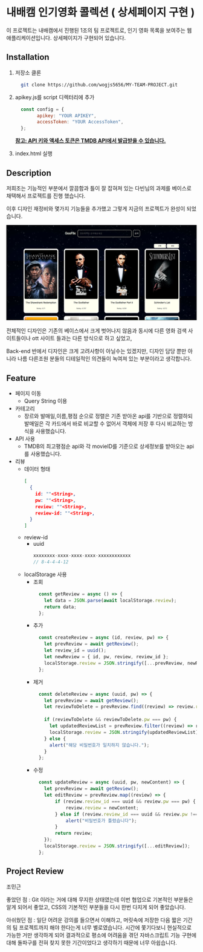 # 내배캠 인기영화 콜렉션 ( 상세페이지 구현 )

이 프로젝트는 내배캠에서 진행된 1조의 팀 프로젝트로, 인기 영화 목록을 보여주는 웹 애플리케이션입니다. 상세페이지가 구현되어 있습니다.

## Installation

1. 저장소 클론
    ```bash
      git clone https://github.com/wogjs5656/MY-TEAM-PROJECT.git
    ```

2. apikey.js를 script 디렉터리에 추가
    ```js
      const config = {
            apikey: "YOUR APIKEY",
            accessToken: "YOUR AccessToken",
      };
    ```
    <u>**참고: API 키와 액세스 토큰은 TMDB API에서 발급받을 수 있습니다.**</u>

3. index.html  실행

## Description

저희조는 기능적인 부분에서 깔끔함과 틀이 잘 잡혀져 있는 다빈님의 과제를 베이스로 채택해서 프로젝트를 진행 했습니다.

이후 디자인 재정비와 몇가지 기능들을 추가했고 그렇게 지금의  프로젝트가 완성이 되었습니다.

![Alt text](image.png)

전체적인 디자인은 기존의 베이스에서 크게 벗어나지 않음과 동시에
다른 영화 검색 사이트들이나 ott 사이트 들과는 다른 방식으로 하고 싶었고,

Back-end 반에서 디자인은 크게 고려사항이 아닐수는 있겠지만, 디자인 담당 뿐만 아니라 나름 다른조원 분들의 디테일적인 의견들이 녹여져 있는 부분이라고 생각합니다.
## Feature
  - 페이지 이동
    - Query String 이용
  - 카테고리
    - 장르와 발매일,이름,평점 순으로 정렬은 기존 받아온 api를 기반으로 정렬하되 발매일은 각 카드에서 바로 비교할 수 없어서 객체에 저장 후 다시 비교하는 방식을 사용했습니다.
  - API 사용
    - TMDB의 최고평점순 api와 각 movieID를 기준으로 상세정보를 받아오는 api를 사용했습니다.
  - 리뷰
    - 데이터 형태
      ```json
      [
        {
          id: ""<String>,
          pw: ""<String>,
          review: ""<String>,
          review-id: ""<String>,
        }
      ]
      ```
    - review-id
      - uuid
        ```js
        xxxxxxxx-xxxx-xxxx-xxxx-xxxxxxxxxxxx 
        // 8-4-4-4-12
        ```
    - localStorage 사용
      - 조회
        ```js
          const getReview = async () => {
            let data = JSON.parse(await localStorage.review);
            return data;
          };
        ```
      - 추가
        ```js
          const createReview = async (id, review, pw) => {
            let prevReview = await getReview();
            let review_id = uuid();
            let newReview = { id, pw, review, review_id };
            localStorage.review = JSON.stringify([...prevReview, newReview]);
          };
        ```
      - 제거
        ```js
          const deleteReview = async (uuid, pw) => {
            let prevReview = await getReview();
            let reviewToDelete = prevReview.find((review) => review.review_id === uuid);

            if (reviewToDelete && reviewToDelete.pw === pw) {
              let updatedReviewList = prevReview.filter((review) => review.review_id !== uuid);
              localStorage.review = JSON.stringify(updatedReviewList);
            } else {
              alert("해당 비밀번호가 일치하지 않습니다.");
            }
          };
        ```
      - 수정
        ```js
          const updateReview = async (uuid, pw, newContent) => {
            let prevReview = await getReview();
            let editReview = prevReview.map((review) => {
                if (review.review_id === uuid && review.pw === pw) {
                    review.review = newContent;
                } else if (review.review_id === uuid && review.pw !== pw) {
                    alert("비밀번호가 틀렸습니다");
                }
                return review;
            });
            localStorage.review = JSON.stringify([...editReview]);
          };
        ```

## Project Review
조민근

좋았던 점 : Git 이라는 거에 대해 무지한 상태였는데 이번 협업으로 기본적인 부분들은 알게 되어서 좋았고, CSS의 기본적인 부분들을 다시 한번 다지게 되어 좋았습니다.

아쉬웠던 점 : 일단 어려운 강의를 들으면서 이해하고, 머릿속에 저장한 다음 짧은 기간의 팀 프로젝트까지 해야 한다는게 너무 별로였습니다. 시간에 쫓기다보니 현실적으로 가능한 거만 생각하게 되어 결과적으로 평소에 어려움을 겪던 자바스크립트 기능 구현에 대해 돌파구를 전혀 찾지 못한 기간이었다고 생각하기 때문에 너무 아쉽습니다.